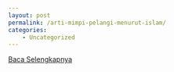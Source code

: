 ```yaml
---
layout: post
permalink: /arti-mimpi-pelangi-menurut-islam/
categories:
    - Uncategorized
---
```


[Baca Selengkapnya](/05)